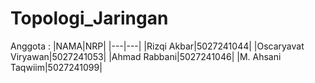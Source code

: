 # Topologi_Jaringan

Anggota :
|NAMA|NRP|
|---|---|
|Rizqi Akbar|5027241044|
|Oscaryavat Viryawan|5027241053|
|Ahmad Rabbani|5027241046|
|M. Ahsani Taqwiim|5027241099|
